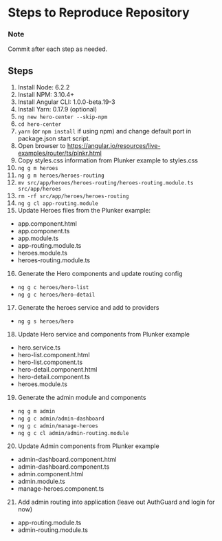 # Steps to Reproduce Repository

### Note
Commit after each step as needed.

## Steps
1. Install Node:        6.2.2 
2. Install NPM:         3.10.4+
3. Install Angular CLI: 1.0.0-beta.19-3
4. Install Yarn:        0.17.9 (optional)
5. `ng new hero-center --skip-npm`
6. `cd hero-center`
7. `yarn` (or `npm install` if using npm) and change default port in package.json start script.
8. Open browser to https://angular.io/resources/live-examples/router/ts/plnkr.html
9. Copy styles.css information from Plunker example to styles.css
10. `ng g m heroes`
11. `ng g m heroes/heroes-routing`
12. `mv src/app/heroes/heroes-routing/heroes-routing.module.ts src/app/heroes`
13. `rm -rf src/app/heroes/heroes-routing`
14. `ng g cl app-routing.module`
15. Update Heroes files from the Plunker example:
- app.component.html
- app.component.ts
- app.module.ts
- app-routing.module.ts
- heroes.module.ts
- heroes-routing.module.ts
16. Generate the Hero components and update routing config
- `ng g c heroes/hero-list`
- `ng g c heroes/hero-detail`
17. Generate the heroes service and add to providers
- `ng g s heroes/hero`
18. Update Hero service and components from Plunker example
- hero.service.ts
- hero-list.component.html
- hero-list.component.ts
- hero-detail.component.html
- hero-detail.component.ts
- heroes.module.ts
19. Generate the admin module and components
- `ng g m admin`
- `ng g c admin/admin-dashboard`
- `ng g c admin/manage-heroes`
- `ng g c cl admin/admin-routing.module`
20. Update Admin components from Plunker example
- admin-dashboard.component.html
- admin-dashboard.component.ts
- admin.component.html
- admin.module.ts
- manage-heroes.component.ts
21. Add admin routing into application (leave out AuthGuard and login for now)
- app-routing.module.ts
- admin-routing.module.ts
